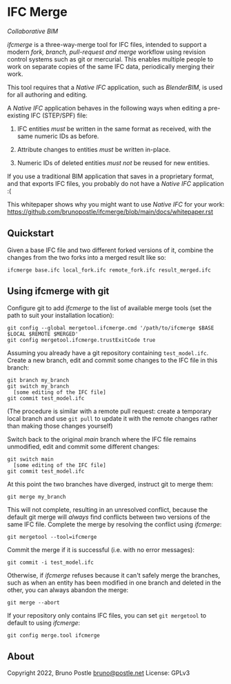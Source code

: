 # IFC Merge

*Collaborative BIM*

*ifcmerge* is a three-way-merge tool for IFC files, intended to support a
modern *fork, branch, pull-request and merge* workflow using revision control
systems such as git or mercurial.  This enables multiple people to work on
separate copies of the same IFC data, periodically merging their work.

This tool requires that a *Native IFC* application, such as *BlenderBIM*, is
used for all authoring and editing.

A *Native IFC* application behaves in the following ways when editing a
pre-existing IFC (STEP/SPF) file:

1. IFC entities *must* be written in the same format as received, with the same
   numeric IDs as before.

2. Attribute changes to entities *must* be written in-place.

3. Numeric IDs of deleted entities *must not* be reused for new entities.

If you use a traditional BIM application that saves in a proprietary format,
and that exports IFC files, you probably do not have a *Native IFC*
application :(

This whitepaper shows why you might want to use *Native IFC* for your work:
https://github.com/brunopostle/ifcmerge/blob/main/docs/whitepaper.rst

## Quickstart

Given a base IFC file and two different forked versions of it, combine the
changes from the two forks into a merged result like so:

    ifcmerge base.ifc local_fork.ifc remote_fork.ifc result_merged.ifc

## Using ifcmerge with git

Configure git to add *ifcmerge* to the list of available merge tools (set the
path to suit your installation location):

    git config --global mergetool.ifcmerge.cmd '/path/to/ifcmerge $BASE $LOCAL $REMOTE $MERGED'
    git config mergetool.ifcmerge.trustExitCode true

Assuming you already have a git repository containing `test_model.ifc`.  Create
a new branch, edit and commit some changes to the IFC file in this branch:

    git branch my_branch
    git switch my_branch
      [some editing of the IFC file]
    git commit test_model.ifc

(The procedure is similar with a remote pull request: create a temporary local
branch and use `git pull` to update it with the remote changes rather than
making those changes yourself)

Switch back to the original *main* branch where the IFC file remains
unmodified, edit and commit some different changes:

    git switch main
      [some editing of the IFC file]
    git commit test_model.ifc

At this point the two branches have diverged, instruct git to merge them:

    git merge my_branch

This will not complete, resulting in an unresolved conflict, because the
default git merge will *always* find conflicts between two versions of the same
IFC file.  Complete the merge by resolving the conflict using *ifcmerge*:

    git mergetool --tool=ifcmerge

Commit the merge if it is successful (i.e. with no error messages):

    git commit -i test_model.ifc

Otherwise, if *ifcmerge* refuses because it can't safely merge the branches,
such as when an entity has been modified in one branch and deleted in the
other, you can always abandon the merge:

    git merge --abort

If your repository only contains IFC files, you can set `git mergetool` to
default to using *ifcmerge*:

    git config merge.tool ifcmerge

## About

Copyright 2022, Bruno Postle <bruno@postle.net>
License: GPLv3
